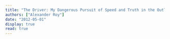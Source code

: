```yaml
---
title: "The Driver: My Dangerous Pursuit of Speed and Truth in the Outlaw Racing World"
authors: ["Alexander Roy"]
date: "2012-05-01"
display: true
read: true
---
```



